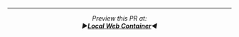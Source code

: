 <!-- thanks for your PR -->

----

<p align="center"><i>Preview this PR at:<br><b>&#x25BA;<a href="https://localwebcontainer.com/?installFrom=referer">Local Web Container</a>&#x25C4;</b></p>
